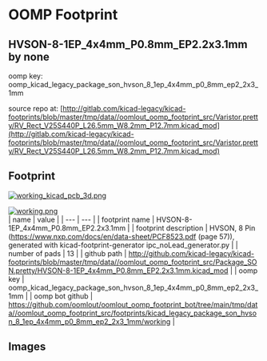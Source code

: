 # OOMP Footprint  
## HVSON-8-1EP_4x4mm_P0.8mm_EP2.2x3.1mm  by none  
  
oomp key: oomp_kicad_legacy_package_son_hvson_8_1ep_4x4mm_p0_8mm_ep2_2x3_1mm  
  
source repo at: [http://gitlab.com/kicad-legacy/kicad-footprints/blob/master/tmp/data//oomlout_oomp_footprint_src/Varistor.pretty/RV_Rect_V25S440P_L26.5mm_W8.2mm_P12.7mm.kicad_mod](http://gitlab.com/kicad-legacy/kicad-footprints/blob/master/tmp/data//oomlout_oomp_footprint_src/Varistor.pretty/RV_Rect_V25S440P_L26.5mm_W8.2mm_P12.7mm.kicad_mod)  
## Footprint  
  
[![working_kicad_pcb_3d.png](working_kicad_pcb_3d_600.png)](working_kicad_pcb_3d.png)  
  
[![working.png](working_600.png)](working.png)  
| name | value | 
| --- | --- | 
| footprint name | HVSON-8-1EP_4x4mm_P0.8mm_EP2.2x3.1mm | 
| footprint description | HVSON, 8 Pin (https://www.nxp.com/docs/en/data-sheet/PCF8523.pdf (page 57)), generated with kicad-footprint-generator ipc_noLead_generator.py | 
| number of pads | 13 | 
| github path | http://github.com/kicad-legacy/kicad-footprints/blob/master/tmp/data//oomlout_oomp_footprint_src/Package_SON.pretty/HVSON-8-1EP_4x4mm_P0.8mm_EP2.2x3.1mm.kicad_mod | 
| oomp key | oomp_kicad_legacy_package_son_hvson_8_1ep_4x4mm_p0_8mm_ep2_2x3_1mm | 
| oomp bot github | https://github.com/oomlout/oomlout_oomp_footprint_bot/tree/main/tmp/data//oomlout_oomp_footprint_src/footprints/kicad_legacy_package_son_hvson_8_1ep_4x4mm_p0_8mm_ep2_2x3_1mm/working | 
## Images  

